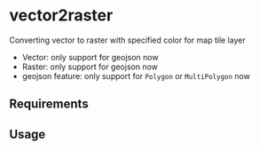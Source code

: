 # vector2raster
Converting vector to raster with specified color for map tile layer

- Vector: only support for geojson now
- Raster: only support for geojson now
- geojson feature: only support for `Polygon` or `MultiPolygon` now

## Requirements


## Usage
